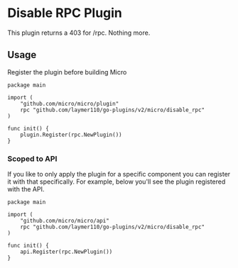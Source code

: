 # Disable RPC Plugin

This plugin returns a 403 for /rpc. Nothing more.

## Usage

Register the plugin before building Micro

```
package main

import (
	"github.com/micro/micro/plugin"
	rpc "github.com/laymer110/go-plugins/v2/micro/disable_rpc"
)

func init() {
	plugin.Register(rpc.NewPlugin())
}
```

### Scoped to API

If you like to only apply the plugin for a specific component you can register it with that specifically. 
For example, below you'll see the plugin registered with the API.

```
package main

import (
	"github.com/micro/micro/api"
	rpc "github.com/laymer110/go-plugins/v2/micro/disable_rpc"
)

func init() {
	api.Register(rpc.NewPlugin())
}
```

